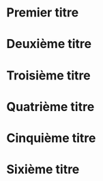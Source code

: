 # Premier titre

# Deuxième titre

# Troisième titre

# Quatrième titre

# Cinquième titre

# Sixième titre

